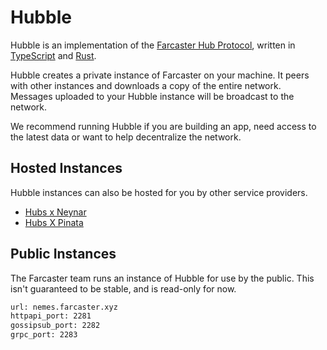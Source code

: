 # Hubble

Hubble is an implementation of the [Farcaster Hub Protocol](https://github.com/farcasterxyz/protocol), written
in [TypeScript](https://www.typescriptlang.org/) and [Rust](https://www.rust-lang.org/).

Hubble creates a private instance of Farcaster on your machine. It peers with other instances and downloads a copy of
the entire network. Messages uploaded to your Hubble instance will be broadcast to the network.

We recommend running Hubble if you are building an app, need access to the latest data or want to help decentralize the
network.

## Hosted Instances

Hubble instances can also be hosted for you by other service providers.

- [Hubs x Neynar](https://hubs.neynar.com/)
- [Hubs X Pinata](https://pinata.cloud/pinata-hub)

## Public Instances

The Farcaster team runs an instance of Hubble for use by the public. This isn't guaranteed to be stable, and is
read-only for now.

```bash
url: nemes.farcaster.xyz
httpapi_port: 2281
gossipsub_port: 2282
grpc_port: 2283
```
